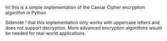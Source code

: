 hi! this is a simple implementation of the Caesar Cipher encryption algorithm in Python 

Sidenote ! that this implementation only works with uppercase letters and does not support decryption. More advanced encryption algorithms would be needed for real-world applications.

